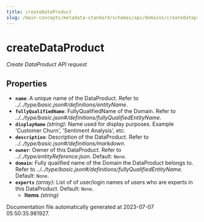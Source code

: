 ```yaml
---
title: createDataProduct
slug: /main-concepts/metadata-standard/schemas/api/domains/createdataproduct
---
```


# createDataProduct

*Create DataProduct API request*

## Properties

- **`name`**: A unique name of the DataProduct. Refer to *../../type/basic.json#/definitions/entityName*.
- **`fullyQualifiedName`**: FullyQualifiedName of the Domain. Refer to *../../type/basic.json#/definitions/fullyQualifiedEntityName*.
- **`displayName`** *(string)*: Name used for display purposes. Example 'Customer Churn', 'Sentiment Analysis', etc.
- **`description`**: Description of the DataProduct. Refer to *../../type/basic.json#/definitions/markdown*.
- **`owner`**: Owner of this DataProduct. Refer to *../../type/entityReference.json*. Default: `None`.
- **`domain`**: Fully qualified name of the Domain the DataProduct belongs to. Refer to *../../type/basic.json#/definitions/fullyQualifiedEntityName*. Default: `None`.
- **`experts`** *(array)*: List of of user/login names of users who are experts in this DataProduct. Default: `None`.
  - **Items** *(string)*


Documentation file automatically generated at 2023-07-07 05:50:35.981927.
